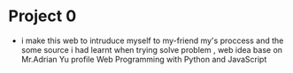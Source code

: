 # Project 0
- i  make this web to intruduce myself to  my-friend  my's proccess and the some source i had learnt when trying solve problem , web  idea base on Mr.Adrian Yu profile 
Web Programming with Python and JavaScript
